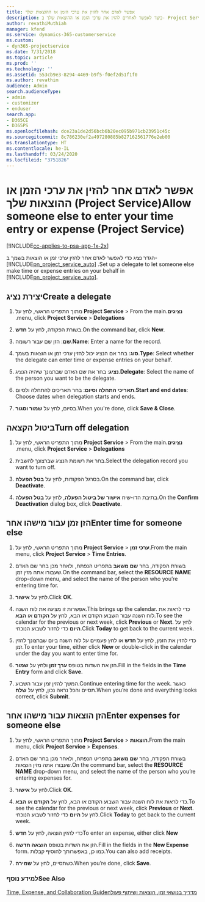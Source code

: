 ```yaml
---
title: ‏‫אפשר לאדם אחר להזין את ערכי הזמן או ההוצאות שלך
description: כיצד לאפשר לאחרים להזין את ערכי הזמן או ההוצאות שלך ב- Project Service
author: revathiMuthiah
manager: kfend
ms.service: dynamics-365-customerservice
ms.custom:
- dyn365-projectservice
ms.date: 7/31/2018
ms.topic: article
ms.prod: ''
ms.technology: ''
ms.assetid: 553cb9e3-8294-4469-b9f5-f0ef2d51f1f0
ms.author: revathim
audience: Admin
search.audienceType:
- admin
- customizer
- enduser
search.app:
- D365CE
- D365PS
ms.openlocfilehash: dce23a1de2d56bcb6b20ec095b971cb23951c45c
ms.sourcegitcommit: 8c786230ef2a497280885b827162561776e2eb00
ms.translationtype: HT
ms.contentlocale: he-IL
ms.lasthandoff: 03/24/2020
ms.locfileid: "3751826"
---
```

# <a name="allow-someone-else-to-enter-your-time-entry-or-expense-project-service"></a><span data-ttu-id="c1655-103">אפשר לאדם אחר להזין את ערכי הזמן או ההוצאות שלך (Project Service)</span><span class="sxs-lookup"><span data-stu-id="c1655-103">Allow someone else to enter your time entry or expense (Project Service)</span></span>

[!INCLUDE[cc-applies-to-psa-app-1x-2x](../includes/cc-applies-to-psa-app-1x-2x.md)]

<span data-ttu-id="c1655-104">הגדר נציג כדי לאפשר לאדם אחר להזין ערכי זמן או הוצאות בשמך ב- [!INCLUDE[pn_project_service_auto](../includes/pn-project-service-auto.md)] .</span><span class="sxs-lookup"><span data-stu-id="c1655-104">Set up a delegate to let someone else make time or expense entries on your behalf in [!INCLUDE[pn_project_service_auto](../includes/pn-project-service-auto.md)].</span></span>  
  
## <a name="create-a-delegate"></a><span data-ttu-id="c1655-105">יצירת נציג</span><span class="sxs-lookup"><span data-stu-id="c1655-105">Create a delegate</span></span>  
  
1.  <span data-ttu-id="c1655-106">מתוך התפריט הראשי, לחץ על **Project Service** > **‎‏‫נציגים**.</span><span class="sxs-lookup"><span data-stu-id="c1655-106">From the main menu, click **Project Service** > **Delegations**.</span></span>  
  
2.  <span data-ttu-id="c1655-107">בשורת הפקודה, לחץ על **חדש**.</span><span class="sxs-lookup"><span data-stu-id="c1655-107">On the command bar, click **New**.</span></span>  
  
3. <span data-ttu-id="c1655-108">**שם**: הזן שם עבור רשומה.</span><span class="sxs-lookup"><span data-stu-id="c1655-108">**Name**: Enter a name for the record.</span></span>  
  
4. <span data-ttu-id="c1655-109">**סוג**: בחר אם הנציג יכול להזין ערכי זמן או הוצאות בשמך.</span><span class="sxs-lookup"><span data-stu-id="c1655-109">**Type**: Select whether the delegate can enter time or expense entries on your behalf.</span></span>  
  
5. <span data-ttu-id="c1655-110">**נציג**: בחר את שם האדם שברצונך שיהיה הנציג.</span><span class="sxs-lookup"><span data-stu-id="c1655-110">**Delegate**: Select the name of the person you want to be the delegate.</span></span>  
  
6. <span data-ttu-id="c1655-111">**תאריכי התחלה וסיום**: בחר תאריכים להתחלה ולסיום.</span><span class="sxs-lookup"><span data-stu-id="c1655-111">**Start and end dates**: Choose dates when delegation starts and ends.</span></span>  
  
7.  <span data-ttu-id="c1655-112">בסיום, לחץ על **שמור וסגור**.</span><span class="sxs-lookup"><span data-stu-id="c1655-112">When you're done, click **Save & Close**.</span></span>  
  
## <a name="turn-off-delegation"></a><span data-ttu-id="c1655-113">ביטול הקצאה</span><span class="sxs-lookup"><span data-stu-id="c1655-113">Turn off delegation</span></span>  
  
1.  <span data-ttu-id="c1655-114">מתוך התפריט הראשי, לחץ על **Project Service** > **‎‏‫נציגים**.</span><span class="sxs-lookup"><span data-stu-id="c1655-114">From the main menu, click **Project Service** > **Delegations**.</span></span>  
  
2.  <span data-ttu-id="c1655-115">בחר את רשומת הנציג שברצונך להשבית.</span><span class="sxs-lookup"><span data-stu-id="c1655-115">Select the delegation record you want to turn off.</span></span>  
  
3.  <span data-ttu-id="c1655-116">בסרגל הפקודות, לחץ על **בטל הפעלה**.</span><span class="sxs-lookup"><span data-stu-id="c1655-116">On the command bar, click **Deactivate**.</span></span>  
  
4.  <span data-ttu-id="c1655-117">בתיבת הדו-שיח **אישור של ביטול הפעלה**, לחץ על **בטל הפעלה‏**.</span><span class="sxs-lookup"><span data-stu-id="c1655-117">On the **Confirm Deactivation** dialog box, click **Deactivate**.</span></span>  
  
## <a name="enter-time-for-someone-else"></a><span data-ttu-id="c1655-118">הזן זמן עבור מישהו אחר</span><span class="sxs-lookup"><span data-stu-id="c1655-118">Enter time for someone else</span></span>  
  
1.  <span data-ttu-id="c1655-119">מתוך התפריט הראשי, לחץ על **Project Service** > **‏‫ערכי זמן‬**.</span><span class="sxs-lookup"><span data-stu-id="c1655-119">From the main menu, click **Project Service** > **Time Entries**.</span></span>  
  
2.  <span data-ttu-id="c1655-120">בשורת הפקודה, בחר **שם משאב** בתפריט הנפתח, ולאחר מכן בחר שם האדם שעבורו אתה מזין זמן.</span><span class="sxs-lookup"><span data-stu-id="c1655-120">On the command bar, select the **RESOURCE NAME** drop-down menu, and select the name of the person who you’re entering time for.</span></span>  
  
3.  <span data-ttu-id="c1655-121">לחץ על **אישור**.</span><span class="sxs-lookup"><span data-stu-id="c1655-121">Click **OK**.</span></span>  
  
4.  <span data-ttu-id="c1655-122">אפשרות זו מציגה את לוח השנה.</span><span class="sxs-lookup"><span data-stu-id="c1655-122">This brings up the calendar.</span></span> <span data-ttu-id="c1655-123">כדי לראות את לוח השנה עבור השבוע הקודם או הבא, לחץ על **הקודם** או **הבא**.</span><span class="sxs-lookup"><span data-stu-id="c1655-123">To see the calendar for the previous or next week, click **Previous** or **Next**.</span></span> <span data-ttu-id="c1655-124">לחץ על **היום** כדי לחזור לשבוע הנוכחי.</span><span class="sxs-lookup"><span data-stu-id="c1655-124">Click **Today** to get back to the current week.</span></span>  
  
5.  <span data-ttu-id="c1655-125">כדי להזין את הזמן, לחץ על **חדש** או לחץ פעמיים על לוח השנה ביום שברצונך להזין זמן.</span><span class="sxs-lookup"><span data-stu-id="c1655-125">To enter your time, either click **New** or double-click in the calendar under the day you want to enter time for.</span></span>  
  
6.  <span data-ttu-id="c1655-126">הזן את השדות בטופס **ערך זמן** ולחץ על **שמור**.</span><span class="sxs-lookup"><span data-stu-id="c1655-126">Fill in the fields in the **Time Entry** form and click **Save**.</span></span>  
  
7.  <span data-ttu-id="c1655-127">המשך להזין זמן עבור השבוע.</span><span class="sxs-lookup"><span data-stu-id="c1655-127">Continue entering time for the week.</span></span> <span data-ttu-id="c1655-128">כאשר תסיים והכל נראה נכון, לחץ על **שלח**.</span><span class="sxs-lookup"><span data-stu-id="c1655-128">When you’re done and everything looks correct, click **Submit**.</span></span>  
  
## <a name="enter-expenses-for-someone-else"></a><span data-ttu-id="c1655-129">הזן הוצאות עבור מישהו אחר</span><span class="sxs-lookup"><span data-stu-id="c1655-129">Enter expenses for someone else</span></span>  
  
1.  <span data-ttu-id="c1655-130">מתוך התפריט הראשי, לחץ על **Project Service** > **הוצאות**.</span><span class="sxs-lookup"><span data-stu-id="c1655-130">From the main menu, click **Project Service** > **Expenses**.</span></span>  
  
2.  <span data-ttu-id="c1655-131">בשורת הפקודה, בחר **שם משאב** בתפריט הנפתח, ולאחר מכן בחר שם האדם שעבורו אתה מזין הוצאות.</span><span class="sxs-lookup"><span data-stu-id="c1655-131">On the command bar, select the **RESOURCE NAME** drop-down menu, and select the name of the person who you’re entering expenses for.</span></span>  
  
3.  <span data-ttu-id="c1655-132">לחץ על **אישור**.</span><span class="sxs-lookup"><span data-stu-id="c1655-132">Click **OK**.</span></span>  
  
4.  <span data-ttu-id="c1655-133">כדי לראות את לוח השנה עבור השבוע הקודם או הבא, לחץ על **הקודם** או **הבא**.</span><span class="sxs-lookup"><span data-stu-id="c1655-133">To see the calendar for the previous or next week, click **Previous** or **Next**.</span></span> <span data-ttu-id="c1655-134">לחץ על **היום** כדי לחזור לשבוע הנוכחי.</span><span class="sxs-lookup"><span data-stu-id="c1655-134">Click **Today** to get back to the current week.</span></span>  
  
5.  <span data-ttu-id="c1655-135">כדי להזין הוצאה, לחץ על **חדש**</span><span class="sxs-lookup"><span data-stu-id="c1655-135">To enter an expense, either click **New**</span></span>  
  
6.  <span data-ttu-id="c1655-136">הזן את השדות בטופס **הוצאה חדשה**.</span><span class="sxs-lookup"><span data-stu-id="c1655-136">Fill in the fields in the **New Expense** form.</span></span> <span data-ttu-id="c1655-137">כמו כן, באפשרותך להוסיף קבלות.</span><span class="sxs-lookup"><span data-stu-id="c1655-137">You can also add receipts.</span></span>  
  
7.  <span data-ttu-id="c1655-138">כשתסיים, לחץ על **שמירה**.</span><span class="sxs-lookup"><span data-stu-id="c1655-138">When you’re done, click **Save**.</span></span>  
  
### <a name="see-also"></a><span data-ttu-id="c1655-139">למידע נוסף</span><span class="sxs-lookup"><span data-stu-id="c1655-139">See Also</span></span>  
 [<span data-ttu-id="c1655-140">‏‫מדריך בנושאי זמן, הוצאות ושיתוף פעולה</span><span class="sxs-lookup"><span data-stu-id="c1655-140">Time, Expense, and Collaboration Guide</span></span>](../project-service/time-expense-collaboration-guide.md)
